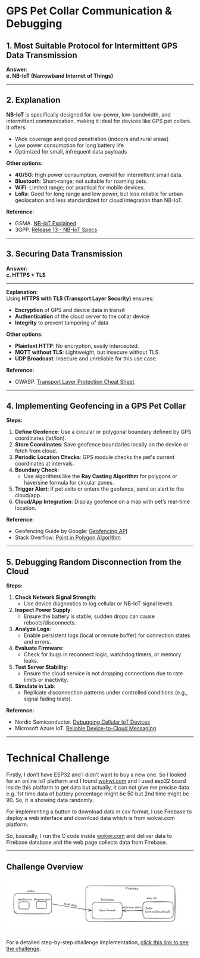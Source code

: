 # GPS Pet Collar Communication & Debugging

## 1. Most Suitable Protocol for Intermittent GPS Data Transmission

**Answer:**  
**e. NB-IoT (Narrowband Internet of Things)**

---

## 2. Explanation

**NB-IoT** is specifically designed for low-power, low-bandwidth, and intermittent communication, making it ideal for devices like GPS pet collars. It offers:

- Wide coverage and good penetration (indoors and rural areas)
- Low power consumption for long battery life
- Optimized for small, infrequent data payloads

**Other options:**

- **4G/5G**: High power consumption, overkill for intermittent small data.
- **Bluetooth**: Short-range; not suitable for roaming pets.
- **WiFi**: Limited range; not practical for mobile devices.
- **LoRa**: Good for long range and low power, but less reliable for urban geolocation and less standardized for cloud integration than NB-IoT.

**Reference:**
- GSMA. [NB-IoT Explained](https://www.gsma.com/iot/narrow-band-internet-of-things-nb-iot/)
- 3GPP. [Release 13 - NB-IoT Specs](https://www.3gpp.org/release-13)

---

## 3. Securing Data Transmission

**Answer:**  
**c. HTTPS + TLS**

---

**Explanation:**  
Using **HTTPS with TLS (Transport Layer Security)** ensures:

- **Encryption** of GPS and device data in transit
- **Authentication** of the cloud server to the collar device
- **Integrity** to prevent tampering of data

**Other options:**

- **Plaintext HTTP**: No encryption, easily intercepted.
- **MQTT without TLS**: Lightweight, but insecure without TLS.
- **UDP Broadcast**: Insecure and unreliable for this use case.

**Reference:**
- OWASP. [Transport Layer Protection Cheat Sheet](https://cheatsheetseries.owasp.org/cheatsheets/Transport_Layer_Protection_Cheat_Sheet.html)

---

## 4. Implementing Geofencing in a GPS Pet Collar

**Steps:**

1. **Define Geofence**: Use a circular or polygonal boundary defined by GPS coordinates (lat/lon).
2. **Store Coordinates**: Save geofence boundaries locally on the device or fetch from cloud.
3. **Periodic Location Checks**: GPS module checks the pet's current coordinates at intervals.
4. **Boundary Check**:
   - Use algorithms like the **Ray Casting Algorithm** for polygons or haversine formula for circular zones.
5. **Trigger Alert**: If pet exits or enters the geofence, send an alert to the cloud/app.
6. **Cloud/App Integration**: Display geofence on a map with pet’s real-time location.

**Reference:**
- Geofencing Guide by Google: [Geofencing API](https://developer.android.com/training/location/geofencing)
- Stack Overflow: [Point in Polygon Algorithm](https://stackoverflow.com/questions/217578)

---

## 5. Debugging Random Disconnection from the Cloud

**Steps:**

1. **Check Network Signal Strength**:
   - Use device diagnostics to log cellular or NB-IoT signal levels.
2. **Inspect Power Supply**:
   - Ensure the battery is stable; sudden drops can cause reboots/disconnects.
3. **Analyze Logs**:
   - Enable persistent logs (local or remote buffer) for connection states and errors.
4. **Evaluate Firmware**:
   - Check for bugs in reconnect logic, watchdog timers, or memory leaks.
5. **Test Server Stability**:
   - Ensure the cloud service is not dropping connections due to rate limits or inactivity.
6. **Simulate in Lab**:
   - Replicate disconnection patterns under controlled conditions (e.g., signal fading tests).

**Reference:**
- Nordic Semiconductor. [Debugging Cellular IoT Devices](https://www.nordicsemi.com/Products/Low-power-cellular-IoT/nRF9160)
- Microsoft Azure IoT. [Reliable Device-to-Cloud Messaging](https://learn.microsoft.com/en-us/azure/iot-hub/iot-hub-devguide-messaging)

---

# Technical Challenge

Firstly, I don’t have ESP32 and I didn’t want to buy a new one. So I looked for an online IoT platform and I found [wokwi.com](http://wokwi.com) and I used esp32 board inside this platform to get data but actually, it can not give me precise data e.g. 1st time data of battery percentage might be 50 but 2nd time might be 90. So, it is showing data randomly.

For implementing a button to download data in csv format, I use Firebase to deploy a web interface and download data which is from wokwi.com platform.

So, basically, I run the C code inside [wokwi.com](http://wokwi.com) and deliver data to Firebase database and the web page collects data from Firebase.

---

## Challenge Overview

![Overview](/Technical%20Challenge/screenshots/overview.png)

For a detailed step-by-step challenge implementation, [click this link to see the challenge](/Technical%20Challenge/README.MD).
